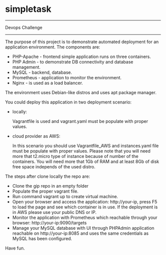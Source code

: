 # simpletask
----------------

Devops Challenge

----------------

The purpose of this project is to demonstrate automated deployment for an application environment. The components are:
- PHP-Apache - frontend simple application runs on three containers.
- PHP Admin - to demonstrate DB connectivity and database management.
- MySQL - backend, database.
- Prometheus - application to monitor the environment.
- Nginx - is used as a load balancer.

The environment uses Debian-like distros and uses apt package manager.


You could deploy this application in two deployment scenario:
- locally: 
    
     Vagrantfile is used and vagrant.yaml must be populate with proper values.
- cloud provider as AWS:
    
     In this scenario you should use Vagrantfile_AWS and instances.yaml file must be populate with proper values.
     Please note that you will need more that t2.micro type of instance because of number of the containers. You will need more that 1Gb of RAM and at least 8Gb of disk free space independs of the used distro.


The steps after clone locally the repo are:
- Clone the gip repo in an empty folder
- Populate the proper vagrant file.
- Run command vagrant up to create virtual machine. 
- Open your browser and access the application: http://your-ip, press F5 to load the page and see which container is in use. If the deployment is in AWS please use your public DNS or IP.
- Monitor the application with Prometheus which reachable through your browser: http://your-ip:9090/targets
- Manage your MySQL database with UI through PHPAdmin application reachable on http://your-ip:8085 and uses the same credentials as MySQL has been configured.


Have fun.
